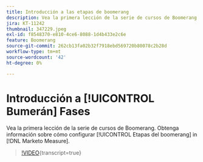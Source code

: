 ```yaml
---
title: Introducción a las etapas de boomerang
description: Vea la primera lección de la serie de cursos de Boomerang. Aprenda a configurar las fases de boomerang dentro de [!DNL Marketo Measure].
jira: KT-11242
thumbnail: 347229.jpeg
exl-id: f8548370-e810-4ce6-8088-1d4b433e2c6e
feature: Boomerang
source-git-commit: 262cb13fa02b32f7918ebd569720b80078c2b28d
workflow-type: tm+mt
source-wordcount: '42'
ht-degree: 0%

---
```


# Introducción a [!UICONTROL Bumerán] Fases

Vea la primera lección de la serie de cursos de Boomerang. Obtenga información sobre cómo configurar [!UICONTROL Etapas del boomerang] in [!DNL Marketo Measure].

>[!VIDEO](https://video.tv.adobe.com/v/347229/?learn=on){transcript=true}
